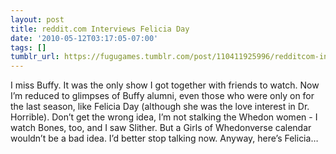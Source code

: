 ```yaml
---
layout: post
title: reddit.com Interviews Felicia Day
date: '2010-05-12T03:17:05-07:00'
tags: []
tumblr_url: https://fugugames.tumblr.com/post/110411925996/redditcom-interviews-felicia-day
---
```

I miss Buffy. It was the only show I got together with friends to watch. Now I’m reduced to glimpses of Buffy alumni, even those who were only on for the last season, like Felicia Day (although she was the love interest in Dr. Horrible). Don’t get the wrong idea, I’m not stalking the Whedon women - I watch Bones, too, and I saw Slither. But a Girls of Whedonverse calendar wouldn’t be a bad idea. I’d better stop talking now. Anyway, here’s Felicia…

